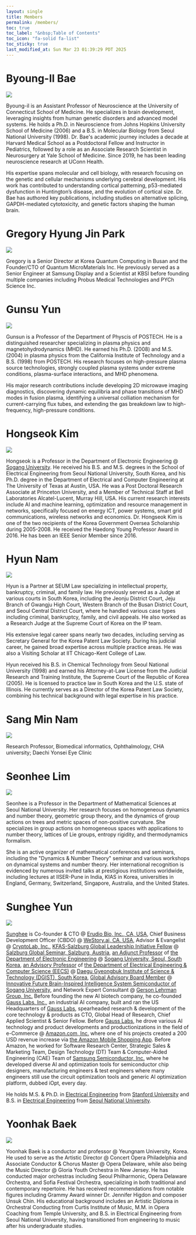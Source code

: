 ```yaml
---
layout: single
title: Members
permalink: /members/
toc: true
toc_label: "&nbsp;Table of Contents"
toc_icon: "fa-solid fa-list"
toc_sticky: true
last_modified_at: Sun Mar 23 01:39:29 PDT 2025
---
```


# Byoung-Il Bae

<div class="img-container">
<img style="min-width: 30%;" src="/assets/images/bio-photos/babang.jpg">
</div>

Byoung-il is an Assistant Professor of Neuroscience at the University of Connecticut School of Medicine.
He specializes in brain development, leveraging insights from human genetic disorders and advanced model systems.
He holds a Ph.D. in Neuroscience from Johns Hopkins University School of Medicine (2006) and a B.S. in Molecular Biology from Seoul National University (1998).
Dr. Bae's academic journey includes a decade at Harvard Medical School as a Postdoctoral Fellow and Instructor in Pediatrics, followed by a role as an Associate Research Scientist in Neurosurgery at Yale School of Medicine.
Since 2019, he has been leading neuroscience research at UConn Health.

His expertise spans molecular and cell biology, with research focusing on the genetic and cellular mechanisms underlying cerebral development.
His work has contributed to understanding cortical patterning, p53-mediated dysfunction in Huntington’s disease, and the evolution of cortical size.
Dr. Bae has authored key publications, including studies on alternative splicing, GAPDH-mediated cytotoxicity, and genetic factors shaping the human brain.

# Gregory Hyung Jin Park

<div class="img-container">
<img style="min-width: 30%;" src="/assets/images/bio-photos/hyung-jin.jpeg">
</div>

Gregory is
a Senior Director at Korea Quantum Computing in Busan
and
the Founder/CTO of Quantum MicroMaterials Inc.
He previously served as a Senior Engineer at Samsung Display and a Scientist at KBSI
before founding multiple companies including Probus Medical Technologies and PYCh Science Inc.

# Gunsu Yun

<div class="img-container">
<img src="/assets/images/bio-photos/gunsu-01.jpg">
</div>

Gunsun is a Professor of the Department of Physcis of POSTECH.
He is a distinguished researcher specializing in plasma physics and magnetohydrodynamics (MHD).
He earned his Ph.D. (2008) and M.S. (2004) in plasma physics from the California Institute of Technology and a B.S. (1998) from POSTECH.
His research focuses on high-pressure plasma source technologies,
strongly coupled plasma systems under extreme conditions, plasma-surface interactions, and MHD phenomena.

His major research contributions include developing 2D microwave imaging diagnostics,
discovering dynamic equilibria and phase transitions of MHD modes in fusion plasma,
identifying a universal colliation mechanism for current-carrying flux tubes,
and
extending the gas breakdown law to high-frequency, high-pressure conditions.

# Hongseok Kim

<div class="img-container">
<img style="min-width: 30%;" src="/assets/images/bio-photos/hongseok-01.jpg">
</div>

Hongseok is a Professor in the Department of Electronic Engineering @ <a href="https://sogang.ac.kr/en">Sogang University</a>.
He received his B.S. and M.S. degrees in the School of Electrical Engineering from Seoul National University, South Korea,
and his Ph.D. degree in the Department of Electrical and Computer Engineering at The University of Texas at Austin, USA.
He was a Post Doctoral Research Associate at Princeton University, and a Member of Technical Staff at Bell Laboratories Alcatel-Lucent, Murray Hill, USA.
His current research interests include AI and machine learning, optimization and resource management in networks, specifically focused on energy ICT, power systems, smart grid communications, wireless networks and economics.
Dr. Hongseok Kim is one of the two recipients of the Korea Government Oversea Scholarship during 2005-2008.
He received the Haedong Young Professor Award in 2016.
He has been an IEEE Senior Member since 2016.

# Hyun Nam

<div class="img-container">
<img style="min-width: 30%;" src="/assets/images/bio-photos/hyun-01.jpg">
</div>

Hyun is a Partner at SEUM Law specializing in intellectual property, bankruptcy, criminal, and family law. He previously served as a Judge at various courts in South Korea, including the Jeonju District Court, Jeju Branch of Gwangju High Court, Western Branch of the Busan District Court, and Seoul Central District Court, where he handled various case types including criminal, bankruptcy, family, and civil appeals. He also worked as a Research Judge at the Supreme Court of Korea on the IP team.

His extensive legal career spans nearly two decades, including serving as Secretary General for the Korea Patent Law Society. During his judicial career, he gained broad expertise across multiple practice areas. He was also a Visiting Scholar at IIT Chicago-Kent College of Law.

Hyun received his B.S. in Chemical Technology from Seoul National University (1998) and earned his Attorney-at-Law License from the Judicial Research and Training Institute, the Supreme Court of the Republic of Korea (2005). He is licensed to practice law in South Korea and the U.S. state of Illinois. He currently serves as a Director of the Korea Patent Law Society, combining his technical background with legal expertise in his practice.

# Sang Min Nam

<div class="img-container">
<img style="min-width: 30%;" src="/assets/images/bio-photos/sangmin.jpeg">
</div>

Research Professor, Biomedical informatics, Ophthalmology, CHA university; Daechi Yonsei Eye Clinic

# Seonhee Lim

<div class="img-container">
<img style="min-width: 30%;" src="/assets/images/bio-photos/seonhee-03.jpeg">
</div>


Seonhee is a Professor in the Department of Mathematical Sciences at Seoul National University. Her research focuses on homogeneous dynamics and number theory, geometric group theory, and the dynamics of group actions on trees and metric spaces of non-positive curvature. She specializes in group actions on homogeneous spaces with applications to number theory, lattices of Lie groups, entropy rigidity, and thermodynamics formalism.

She is an active organizer of mathematical conferences and seminars, including the "Dynamics & Number Theory" seminar and various workshops on dynamical systems and number theory. Her international recognition is evidenced by numerous invited talks at prestigious institutions worldwide, including lectures at IISER-Pune in India, KIAS in Korea, universities in England, Germany, Switzerland, Singapore, Australia, and the United States.

<!--
Professor Lim has delivered lecture series on topics such as "Homogeneous Dynamics and Number Theory" and "Random Walks and Spectral Gaps on Graphs," as well as public lectures making complex mathematical concepts accessible. She has also given special talks on the work of Fields medalists, demonstrating her ability to communicate advanced mathematical ideas to broader audiences.
-->

# Sunghee Yun

<div class="img-container">
<img src="/assets/images/bio-photos/sunghee-04.jpg">
</div>

<a href="https://sungheeyun.github.io/">Sunghee</a> is Co-founder &amp; CTO
@ <a href="https://sungheeyun-erudio.github.io/">Erudio Bio, Inc., CA, USA</a>,
Chief Business Development Officer (CBDO)
@ <a href="https://westory.ai/">WeStory.ai, CA, USA</a>,
Advisor &amp; Evangelist
@ <a href="https://www.cryptolab.co.kr/en/home/">CryptoLab, Inc.</a>,
<a href="https://www.salzburgglobal.org/news/latest-news/article/introducing-the-second-cohort-of-the-kfas-salzburg-global-leadership-initiative">KFAS-Salzburg Global Leadership Initiative Fellow</a>
@ <a href="https://www.salzburgglobal.org/">Salzburg Global Seminar, Salzburg, Austria</a>,
<a href="https://ee.sogang.ac.kr/eng/employee/professor03.php">an Adjunct Professor</a>
of <a href="https://ee.sogang.ac.kr/eng/main/">the Department of Electronic Engineering</a>
@ <a href="https://www.sogang.ac.kr/en/home">Sogang University, Seoul, South Korea</a>,
<a href="https://www.dgist.ac.kr/prog/peopleProfsr/en_eecs/sub02_01/list.do">an Advisory Professor</a>
of <a href="https://www.dgist.ac.kr/en_eecs/">the Department of Electrical Engineering &amp; Computer Science (EECS)</a>
@ <a href="https://www.dgist.ac.kr/">Daegu Gyeongbuk Institute of Science &amp; Technology (DGIST), South Korea</a>,
<a href="https://bk4semicon.sogang.ac.kr/kor/about/org.php">Global Advisory Board Member</a>
@ <a href="https://bk4semicon.sogang.ac.kr/kor/main/">Innovative Future Brain-Inspired Intelligence System Semiconductor of Sogang University</a>,
and
Network Expert Consultant
@ <a href="https://glginsights.com/">Gerson Lehrman Group, Inc.</a>
Before founding the new AI biotech company,
he co-founded [Gauss Labs, Inc.](https://www.gausslabs.ai/), an industrial AI company,
built and ran the US Headquarters of [Gauss Labs](https://www.gausslabs.ai/),
spearheaded research & development of the core technology & products as CTO,
Global Head of Research,
Chief Applied Scientist & Senior Fellow.
Before [Gauss Labs](https://www.gausslabs.ai/),
he drove various AI technology and product developments and productionizations in the field of e-Commerce @ [Amazon.com, Inc.](https://www.amazon.com/)
where one of his projects created a 200 USD revenue increase via [the Amazon Mobile Shopping App](https://www.amazon.com/b?ie=UTF8&node=17442765011).
Before Amazon, he worked for Software Research Center, Strategic Sales & Marketing Team,
Design Technology (DT) Team & Computer-Aided Engineering (CAE) Team of [Samsung Semiconductor, Inc.](https://semiconductor.samsung.com/)
where he developed diverse AI and optimization tools for semiconductor chip designers,
manufacturing engineers &amp; test engineers where many engineers
still use the circuit optimization tools and generic AI optimization platform, dubbed iOpt, every day.
<!--He has extensive industry and academic experience and expertise in AI and Convex Optimization,
having worked for Samsung Electronics as Senior &amp; Principal Engineer,
<a href="http://amazon.com">Amazon.com, Inc.</a> as Senior Applied Scientist,
and
founded <a href="https://www.gausslabs.ai/">Gauss Labs Inc.</a> running US Headquarters and leading R&amp;D of the enterprise
as CTO, Chief Applied Scientist &amp; Senior Fellow.-->
<!--He also has held leadership roles at <a href="https://www.skhynix.com/">SK hynix Inc.</a> as Fellow and Vice President (VP)
and led AI projects at <a href="http://amazon.com">Amazon.com, Inc.</a> that generated over 200MM USD in revenue.-->
He holds M.S. &amp; Ph.D.
in <a href="https://ee.stanford.edu/">Electrical Engineering</a>
from <a href="https://www.stanford.edu/">Stanford University</a>
and
B.S.
in <a href="https://ece.snu.ac.kr/en">Electrical Engineering</a>
from <a href="https://en.snu.ac.kr">Seoul National University</a>.

# Yoonhak Baek

<div class="img-container">
<img src="/assets/images/bio-photos/yoonhak-00.jpeg">
</div>

Yoonhak Baek is a conductor and professor @ Yeungnam University, Korea.
He used to serve as the Artistic Director @ Concert Opera Philadelphia and Associate Conductor &amp; Chorus Master @ Opera Delaware,
while also being the Music Director @ Gloria Youth Orchestra in New Jersey.
He has conducted major orchestras including Seoul Philharmonic, Opera Delaware Orchestra, and Sofia Festival Orchestra,
specializing in both traditional and contemporary repertoire.
He has received recommendations from notable figures including Grammy Award winner Dr. Jennifer Higdon
and composer Unsuk Chin.
His educational background includes
an Artistic Diploma in Orchestral Conducting from Curtis Institute of Music, M.M. in Opera Coaching from Temple University,
and B.S. in Electrical Engineering from Seoul National University,
having transitioned from engineering to music after his undergraduate studies.
